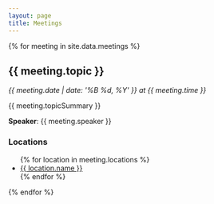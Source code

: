 ```yaml
---
layout: page
title: Meetings
---
```


{% for meeting in site.data.meetings %}
  <div class="meeting" id="meeting-id-{{ meeting.id }}">
    <h2>{{ meeting.topic }}</h2>
    <p><em>{{ meeting.date | date: '%B %d, %Y' }} at {{ meeting.time }}</em></p>
    <p>{{ meeting.topicSummary }}</p>
    <p><strong>Speaker</strong>: {{ meeting.speaker }}</p>
    <h3>Locations</h3>
    <ul>
      {% for location in meeting.locations %}<li><a href="{{ location.map_url }}">{{ location.name }}</a></li>
      {% endfor %}
    </ul>
  </div>
{% endfor %}
